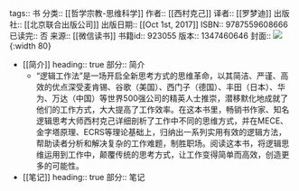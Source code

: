 tags:: 书
分类:: [[哲学宗教-思维科学]]
作者:: [[西村克己]]
译者:: [[罗梦迪]]
出版社:: [[北京联合出版公司]]
出版日期:: [[Oct 1st, 2017]]
ISBN:: 9787559608666
已读完:: 否
来源:: [[微信读书]]
书籍id:: 923055
版本:: 1347460646
封面:: ![](https://weread-1258476243.file.myqcloud.com/weread/cover/66/YueWen_923055/s_YueWen_923055.jpg){:width 80}

- [[简介]]
  heading:: true
  部分:: 简介
	- “逻辑工作法”是一场开启全新思考方式的思维革命，以其简洁、严谨、高效的优点深受麦肯锡、谷歌（美国）、西门子（德国）、丰田（日本）、华为、万达（中国）等世界500强公司的精英人士推崇，潜移默化地成就了他们的工作方式，大大提高了工作效率。在这本书里，畅销书作家、知名逻辑思考大师西村克己详细剖析了工作中不同的思维方式，并在MECE、金字塔原理、ECRS等理论基础上，归纳出一系列实用有效的逻辑方法，帮助读者分析和解决复杂的工作难题，制胜职场。阅读这本书，将逻辑思维运用到工作中，颠覆传统的思考方式，让工作变得简单而高效，创造更多的可能性。
- [[笔记]]
  heading:: true
  部分:: 笔记